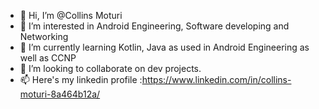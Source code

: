 - 👋 Hi, I’m @Collins Moturi
- 👀 I’m interested in Android Engineering, Software developing and Networking
- 🌱 I’m currently learning Kotlin, Java as used in Android Engineering as well as CCNP
- 💞️ I’m looking to collaborate on dev projects.
- 📫 Here's my linkedin profile :https://www.linkedin.com/in/collins-moturi-8a464b12a/

